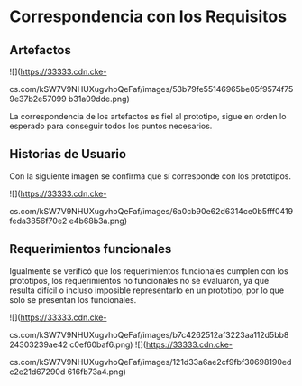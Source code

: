  

# Correspondencia con los Requisitos 

## Artefactos 

![](https://33333.cdn.cke-

cs.com/kSW7V9NHUXugvhoQeFaf/images/53b79fe55146965be05f9574f759e37b2e57099 b31a09dde.png) 

La correspondencia de los artefactos es fiel al prototipo, sigue en orden lo esperado para conseguir todos los puntos necesarios. 

## Historias de Usuario 

Con la siguiente imagen se confirma que sí corresponde con los prototipos. 

![](https://33333.cdn.cke-

cs.com/kSW7V9NHUXugvhoQeFaf/images/6a0cb90e62d6314ce0b5fff0419feda3856f70e2 e4b68b3a.png) 

## Requerimientos funcionales 

Igualmente se verificó que los requerimientos funcionales cumplen con los prototipos, los requerimientos no funcionales no se evaluaron, ya que resulta difícil o incluso imposible representarlo en un prototipo, por lo que solo se presentan los funcionales. 

![](https://33333.cdn.cke-

cs.com/kSW7V9NHUXugvhoQeFaf/images/b7c4262512af3223aa112d5bb824303239ae42 c0ef60baf6.png) ![](https://33333.cdn.cke-

cs.com/kSW7V9NHUXugvhoQeFaf/images/121d33a6ae2cf9fbf30698190edc2e21d67290d 616fb73a4.png) 

